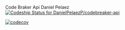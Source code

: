Code Braker Api  Daniel Pelaez
[ ![Codeship Status for DanielPelaezP/codebreaker-api](https://app.codeship.com/projects/b62ef580-989a-0135-9cd3-4ae5c5c5aaac/status?branch=master)](https://app.codeship.com/projects/252034)

[![codecov](https://codecov.io/gh/DanielPelaezP/codebreaker-api/branch/master/graph/badge.svg)](https://codecov.io/gh/DanielPelaezP/codebreaker-api)
